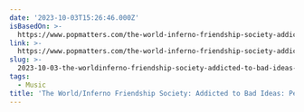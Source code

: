```yaml
---
date: '2023-10-03T15:26:46.000Z'
isBasedOn: >-
  https://www.popmatters.com/the-world-inferno-friendship-society-addicted-to-bad-ideaspeter-lorres-20th-2496212229.html
link: >-
  https://www.popmatters.com/the-world-inferno-friendship-society-addicted-to-bad-ideaspeter-lorres-20th-2496212229.html
slug: >-
  2023-10-03-the-worldinferno-friendship-society-addicted-to-bad-ideas-peter-lorres
tags:
  - Music
title: 'The World/Inferno Friendship Society: Addicted to Bad Ideas: Peter Lorre’s '
---
```


